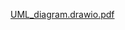 [UML_diagram.drawio.pdf](https://github.com/user-attachments/files/16143537/UML_diagram.drawio.pdf)
